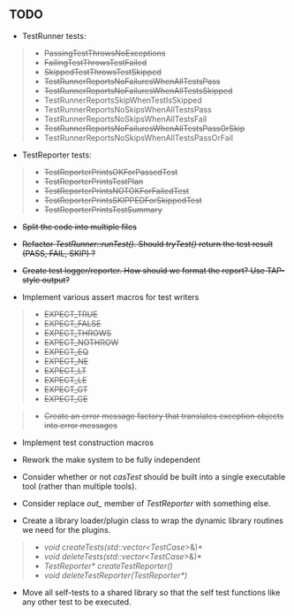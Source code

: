 **TODO**
--------
* TestRunner tests:

>* <del>PassingTestThrowsNoExceptions</del>
>* <del>FailingTestThrowsTestFailed</del>
>* <del>SkippedTestThrowsTestSkipped</del>
>* <del>TestRunnerReportsNoFailuresWhenAllTestsPass</del>
>* <del>TestRunnerReportsNoFailuresWhenAllTestsSkipped
>* TestRunnerReportsSkipWhenTestIsSkipped
>* TestRunnerReportsNoSkipsWhenAllTestsPass
>* TestRunnerReportsNoSkipsWhenAllTestsFail
>* <del>TestRunnerReportsNoFailuresWhenAllTestsPassOrSkip</del>
>* TestRunnerReportsNoSkipsWhenAllTestsPassOrFail

* TestReporter tests:
>* <del>TestReporterPrintsOKForPassedTest</del>
>* <del>TestReporterPrintsTestPlan</del>
>* <del>TestReporterPrintsNOTOKForFailedTest</del>
>* <del>TestReporterPrintsSKIPPEDForSkippedTest</del>
>* <del>TestReporterPrintsTestSummary</del>

* <del>Split the code into multiple files</del>
* <del>Refactor *TestRunner::runTest()*.  Should *tryTest()* return the test result (PASS, FAIL, SKIP) ?</del>
* <del>Create test logger/reporter.  How should we format the report?  Use TAP-style output?</del>

* Implement various assert macros for test writers
>* <del>EXPECT_TRUE</del>
>* <del>EXPECT_FALSE</del>
>* <del>EXPECT_THROWS</del>
>* <del>EXPECT_NOTHROW</del>
>* <del>EXPECT_EQ</del>
>* <del>EXPECT_NE<del>
>* <del>EXPECT_LT</del>
>* <del>EXPECT_LE</del>
>* <del>EXPECT_GT</del>
>* <del>EXPECT_GE<del>

>* <del>Create an error message factory that translates exception objects into
error messages</del>

* Implement test construction macros

* Rework the make system to be fully independent
* Consider whether or not *casTest* should be built into a single executable tool (rather than multiple tools).
* Consider replace *out_* member of *TestReporter* with something else.

* Create a library loader/plugin class to wrap the dynamic library routines we need for the plugins.
>* *void createTests(std::vector<TestCase*>&)*
>* *void deleteTests(std::vector<TestCase*>&)*
>* *TestReporter\* createTestReporter()*
>* *void deleteTestReporter(TestReporter\*)*

* Move all self-tests to a shared library so that the self test functions like any other test to be executed.


